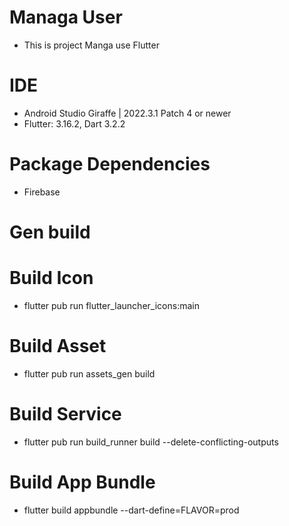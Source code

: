 # Managa User

- This is project Manga use Flutter

# IDE

- Android Studio Giraffe | 2022.3.1 Patch 4 or newer
- Flutter: 3.16.2, Dart 3.2.2

# Package Dependencies

- Firebase

# Gen build

# Build Icon

- flutter pub run flutter_launcher_icons:main

# Build Asset

- flutter pub run assets_gen build

# Build Service

- flutter pub run build_runner build --delete-conflicting-outputs

# Build App Bundle

- flutter build appbundle --dart-define=FLAVOR=prod
